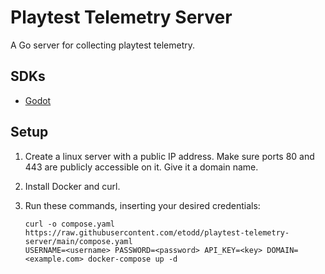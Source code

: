 # Playtest Telemetry Server

A Go server for collecting playtest telemetry.

## SDKs

- [Godot](https://github.com/etodd/playtest-telemetry-godot)

## Setup

1. Create a linux server with a public IP address. Make sure ports 80 and 443 are publicly accessible on it. Give it a domain name.

2. Install Docker and curl.

3. Run these commands, inserting your desired credentials:
	```
	curl -o compose.yaml https://raw.githubusercontent.com/etodd/playtest-telemetry-server/main/compose.yaml
    USERNAME=<username> PASSWORD=<password> API_KEY=<key> DOMAIN=<example.com> docker-compose up -d
	```
